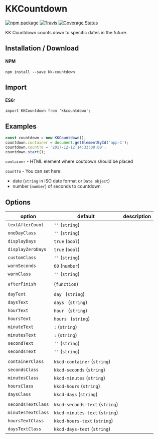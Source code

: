# KKCountdown

[![npm package](https://img.shields.io/npm/v/kk-countdown.png?style=flat-square)](https://www.npmjs.org/package/kk-countdown)
[![Travis](https://travis-ci.org/KrzysiekF/kkcountdown.svg?style=flat-square)](https://travis-ci.org/KrzysiekF/kkcountdown)
[![Coverage Status](https://coveralls.io/repos/github/KrzysiekF/kkcountdown/badge.svg?branch=master&style=flat-square)](https://coveralls.io/github/KrzysiekF/kkcountdown?branch=master)

KK Countdown counts down to specific dates in the future.

Installation / Download
-----------------------

#### NPM
`npm install --save kk-countdown`

Import
--------
#### ES6:
`import KKCountdown from 'kkcountdown';`

Examples
--------
```javascript
const countdown = new KKCountdown();
countdown.container = document.getElementById('app-1');
countdown.countTo = '2017-12-12T14:33:00.00';
countdown.start();
```

`container` - HTML element where coutdown should be placed

`countTo` - You can set here: 
- date (`string` in ISO date format or `Date object`)
- number (`number`) of seconds to countdown

Options
-------

| option      | default         | description |
|-------------|-----------------|-------------|
| `textAfterCount`      | `''` (`string`) ||
| `oneDayClass`      | `''` (`string`) ||
| `displayDays`      | `true` (`bool`) ||
| `displayZeroDays`      | `true` (`bool`) ||
| `customClass`      | `''` (`string`) ||
| `warnSeconds`      | `60` (`number`) ||
| `warnClass`      | `''` (`string`) ||
||||
| `afterFinish`      | (`function`) ||
||||
| `dayText`      | `day ` (`string`) ||
| `daysText`      | `days ` (`string`) ||
| `hourText`      | `hour ` (`string`) ||
| `hoursText`      | `hours ` (`string`) ||
| `minuteText`      | `:` (`string`) ||
| `minutesText`      | `:` (`string`) ||
| `secondText`      | `''` (`string`) ||
| `secondsText`      | `''` (`string`) ||
||||
| `containerClass`      | `kkcd-container` (`string`) ||
| `secondsClass`      | `kkcd-seconds` (`string`) ||
| `minutesClass`      | `kkcd-minutes` (`string`) ||
| `hoursClass`      | `kkcd-hours` (`string`) ||
| `daysClass`      | `kkcd-days` (`string`) ||
||||
| `secondsTextClass`      | `kkcd-seconds-text` (`string`) ||
| `minutesTextClass`      | `kkcd-minutes-text` (`string`) ||
| `hoursTextClass`      | `kkcd-hours-text` (`string`) ||
| `daysTextClass`      | `kkcd-days-text` (`string`) ||


[build-badge]: https://img.shields.io/travis/user/repo/master.png?style=flat-square
[build]: https://travis-ci.org/KrzysiekF/kkcountdown

[npm-badge]: https://img.shields.io/npm/v/npm-package.png?style=flat-square
[npm]: https://www.npmjs.org/package/npm-package

[coveralls-badge]: https://img.shields.io/coveralls/user/repo/master.png?style=flat-square
[coveralls]: https://coveralls.io/github/KrzysiekF/kkcountdown
